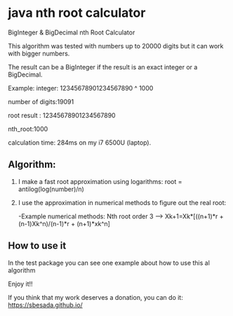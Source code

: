 # java nth root calculator

BigInteger &amp; BigDecimal nth Root Calculator

This algorithm was tested with numbers up to 20000 digits but it can work with bigger numbers.

The result can be a BigInteger if the result is an exact integer or a BigDecimal.

Example:
integer: 12345678901234567890 ^ 1000

number of digits:19091

root result : 12345678901234567890

nth_root:1000
 
calculation time: 284ms on my i7 6500U (laptop).

## Algorithm:

 1. I make a fast root approximation using logarithms: root = antilog(log(number)/n)
 
 2. I use the approximation in numerical methods to figure out the real root:
 
    -Example numerical methods: Nth root order 3 --> Xk+1=Xk*[((n+1)*r + (n-1)Xk^n)/(n-1)*r + (n+1)*xk^n]
    
 ## How to use it
 
   In the test package you can see one example about how to use this al algorithm
   
   
    
Enjoy it!!

If you think that my work deserves a donation, you can do it: https://sbesada.github.io/


